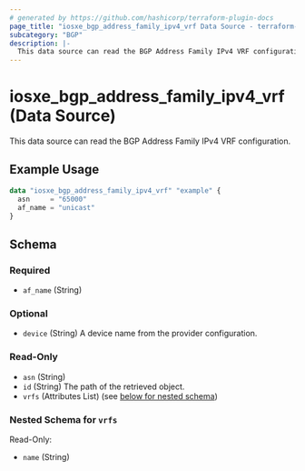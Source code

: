 ```yaml
---
# generated by https://github.com/hashicorp/terraform-plugin-docs
page_title: "iosxe_bgp_address_family_ipv4_vrf Data Source - terraform-provider-iosxe"
subcategory: "BGP"
description: |-
  This data source can read the BGP Address Family IPv4 VRF configuration.
---
```


# iosxe_bgp_address_family_ipv4_vrf (Data Source)

This data source can read the BGP Address Family IPv4 VRF configuration.

## Example Usage

```terraform
data "iosxe_bgp_address_family_ipv4_vrf" "example" {
  asn     = "65000"
  af_name = "unicast"
}
```

<!-- schema generated by tfplugindocs -->
## Schema

### Required

- `af_name` (String)

### Optional

- `device` (String) A device name from the provider configuration.

### Read-Only

- `asn` (String)
- `id` (String) The path of the retrieved object.
- `vrfs` (Attributes List) (see [below for nested schema](#nestedatt--vrfs))

<a id="nestedatt--vrfs"></a>
### Nested Schema for `vrfs`

Read-Only:

- `name` (String)



